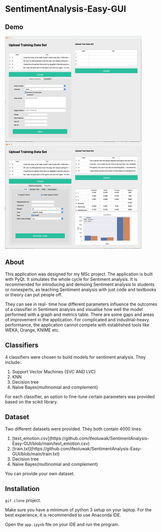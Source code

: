 # SentimentAnalysis-Easy-GUI

## Demo

<img alt="alt_text" src="Screenshot-1.png" width=450 />
<img alt="alt_text" src="Screenshot-2.png" width=450 />

## About
This application was designed for my MSc project. The application is built with PyQt. It simulates the whole cycle for Sentiment analysis.
It is recommended for introducing and demoing Sentiment analysis to students or nonexperts, as teaching Sentiment analysis with just code and textbooks or theory can put people off.

They can see in real- time how different parameters influence the outcomes of a classifier in Sentiment analysis and visualise how well the model performed with a graph and metrics table.
There are some gaps and areas of improvement in the application. For complicated and industrial-heavy performance, the application cannot compete with established tools like WEKA, Orange, KNIME etc.

## Classifiers
4 classifiers were chosen to build models for sentiment analysis. They include:.
<ol>
  <li>Support Vector Machines (SVC AND LVC)</li>
  <li>KNN</li>
  <li>Decision tree</li>
  <li>Naïve Bayes(multinomial and complement)</li>
</ol> 

For each classifier, an option to fine-tune certain parameters was provided based on the
scikit library.

## Dataset

Two different datasets were provided. They both contain 4000 lines:
<ol>
  <li>[text_emotion.csv](https://github.com/ifeoluwak/SentimentAnalysis-Easy-GUI/blob/main/text_emotion.csv)</li>
  <li>[train.txt](https://github.com/ifeoluwak/SentimentAnalysis-Easy-GUI/blob/main/train.txt)</li>
  <li>Decision tree</li>
  <li>Naïve Bayes(multinomial and complement)</li>
</ol>

You can provide your own dataset.

## Installation

`git clone` project.

Make sure you have a minimum of python 3 setup on your laptop. For the best experience, it is recommended to use Anaconda IDE.

Open the `app.ipynb` file on your IDE and run the program.

